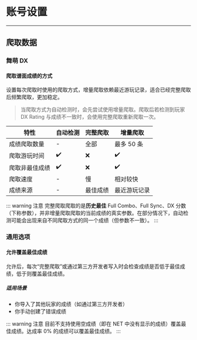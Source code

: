 # 账号设置

---

## 爬取数据

### 舞萌 DX

#### 爬取谱面成绩的方式

设置每次爬取时使用的爬取方式，增量爬取依赖最近游玩记录，适合已经完整爬取后频繁爬取，更加稳定。

> 当爬取方式为自动检测时，会先尝试使用增量爬取。爬取后若检测到玩家 DX Rating 与成绩不一致时，会使用完整爬取重新爬取一次。

| 特性 | 自动检测 | 完整爬取 | 增量爬取 |
|-|-|-|-|
| 成绩爬取数量 | - | 全部 | 最多 50 条 |
| 爬取游玩时间 | ✔️ | ❌ | ✔️ |
| 爬取非最佳成绩 | ✔️ | ❌ | ✔️ |
| 爬取速度 | - | 慢 | 相对较快 |
| 成绩来源 | - | 最佳成绩 | 最近游玩记录 |

::: warning 注意
完整爬取爬取的是**历史最佳** Full Combo、Full Sync、DX 分数（下称参数），并非增量爬取爬取的当前成绩的真实参数。在部分情况下，自动检测可能会出现来自不同爬取方式的同一个成绩（但参数不一致）。
:::

### 通用选项

#### 允许覆盖最佳成绩

允许后，每次“完整爬取”或通过第三方开发者写入时会检查成绩是否低于最佳成绩，低于则覆盖最佳成绩。

##### 适用场景

- 你导入了其他玩家的成绩（如通过第三方开发者）
- 你手动创建了错误成绩

::: warning 注意
目前不支持使用空成绩（即在 NET 中没有显示的成绩）覆盖最佳成绩。达成率 0% 的成绩可以覆盖最佳成绩。
:::